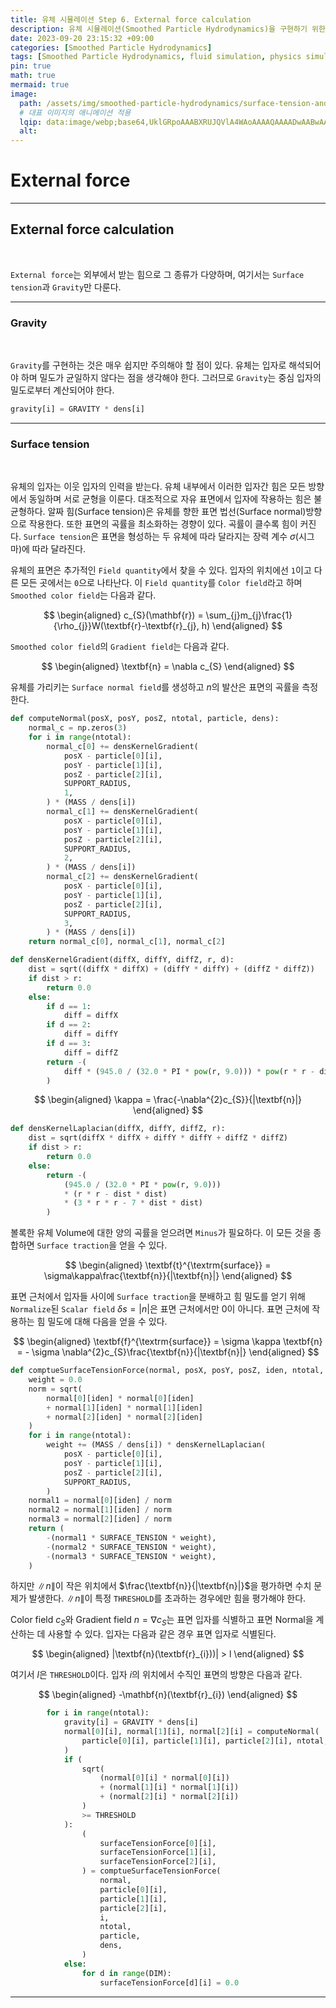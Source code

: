 ```yaml
---
title: 유체 시뮬레이션 Step 6. External force calculation
description: 유체 시뮬레이션(Smoothed Particle Hydrodynamics)을 구현하기 위한 여섯 번째 걸음
date: 2023-09-20 23:15:32 +09:00
categories: [Smoothed Particle Hydrodynamics]
tags: [Smoothed Particle Hydrodynamics, fluid simulation, physics simulation, 유체 시뮬레이션, fluid, 유체, 물리 시뮬레이션, 입자 시뮬레이션, Particles, 입자, SPH]
pin: true
math: true
mermaid: true
image:
  path: /assets/img/smoothed-particle-hydrodynamics/surface-tension-and-gravity.png
  # 대표 이미지의 애니메이션 적용
  lqip: data:image/webp;base64,UklGRpoAAABXRUJQVlA4WAoAAAAQAAAADwAABwAAQUxQSDIAAAARL0AmbZurmr57yyIiqE8oiG0bejIYEQTgqiDA9vqnsUSI6H+oAERp2HZ65qP/VIAWAFZQOCBCAAAA8AEAnQEqEAAIAAVAfCWkAALp8sF8rgRgAP7o9FDvMCkMde9PK7euH5M1m6VWoDXf2FkP3BqV0ZYbO6NA/VFIAAAA
  alt:
---
```

<!--  -->
# **External force**
<hr>

## **External force calculation**
<br>

`External force`는 외부에서 받는 힘으로 그 종류가 다양하며, 여기서는 `Surface tension`과 `Gravity`만 다룬다.
<hr>

### **Gravity**
<br>

`Gravity`를 구현하는 것은 매우 쉽지만 주의해야 할 점이 있다. 유체는 입자로 해석되어야 하며 밀도가 균일하지 않다는 점을 생각해야 한다. 그러므로 `Gravity`는 중심 입자의 밀도로부터 계산되어야 한다.

```python
gravity[i] = GRAVITY * dens[i]
```
<hr>

### **Surface tension**
<br>

유체의 입자는 이웃 입자의 인력을 받는다. 유체 내부에서 이러한 입자간 힘은 모든 방향에서 동일하며 서로 균형을 이룬다. 대조적으로 자유 표면에서 입자에 작용하는 힘은 불균형하다. 알짜 힘(Surface tension)은 유체를 향한 표면 법선(Surface normal)방향으로 작용한다. 또한 표면의 곡률을 최소화하는 경향이 있다. 곡률이 클수록 힘이 커진다. `Surface tension`은 표면을 형성하는 두 유체에 따라 달라지는 장력 계수 $\sigma$(시그마)에 따라 달라진다.

유체의 표면은 추가적인 `Field quantity`에서 찾을 수 있다. 입자의 위치에선 `1`이고 다른 모든 곳에서는 `0`으로 나타난다. 이 `Field quantity`를 `Color field`라고 하며 `Smoothed color field`는 다음과 같다.

$$
\begin{aligned}
  c_{S}(\mathbf{r}) = \sum_{j}m_{j}\frac{1}{\rho_{j}}W(\textbf{r}-\textbf{r}_{j}, h)
\end{aligned}
$$

`Smoothed color field`의 `Gradient field`는 다음과 같다.

$$
\begin{aligned}
  \textbf{n} = \nabla c_{S}
\end{aligned}
$$

유체를 가리키는 `Surface normal field`를 생성하고 $n$의 발산은 표면의 곡률을 측정한다.

```python
def computeNormal(posX, posY, posZ, ntotal, particle, dens):
    normal_c = np.zeros(3)
    for i in range(ntotal):
        normal_c[0] += densKernelGradient(
            posX - particle[0][i],
            posY - particle[1][i],
            posZ - particle[2][i],
            SUPPORT_RADIUS,
            1,
        ) * (MASS / dens[i])
        normal_c[1] += densKernelGradient(
            posX - particle[0][i],
            posY - particle[1][i],
            posZ - particle[2][i],
            SUPPORT_RADIUS,
            2,
        ) * (MASS / dens[i])
        normal_c[2] += densKernelGradient(
            posX - particle[0][i],
            posY - particle[1][i],
            posZ - particle[2][i],
            SUPPORT_RADIUS,
            3,
        ) * (MASS / dens[i])
    return normal_c[0], normal_c[1], normal_c[2]
```

```python
def densKernelGradient(diffX, diffY, diffZ, r, d):
    dist = sqrt((diffX * diffX) + (diffY * diffY) + (diffZ * diffZ))
    if dist > r:
        return 0.0
    else:
        if d == 1:
            diff = diffX
        if d == 2:
            diff = diffY
        if d == 3:
            diff = diffZ
        return -(
            diff * (945.0 / (32.0 * PI * pow(r, 9.0))) * pow(r * r - dist * dist, 2.0)
        )
```

$$
\begin{aligned}
  \kappa = \frac{-\nabla^{2}c_{S}}{|\textbf{n}|}
\end{aligned}
$$

```python
def densKernelLaplacian(diffX, diffY, diffZ, r):
    dist = sqrt(diffX * diffX + diffY * diffY + diffZ * diffZ)
    if dist > r:
        return 0.0
    else:
        return -(
            (945.0 / (32.0 * PI * pow(r, 9.0)))
            * (r * r - dist * dist)
            * (3 * r * r - 7 * dist * dist)
        )
```

볼록한 유체 Volume에 대한 양의 곡률을 얻으려면 `Minus`가 필요하다. 이 모든 것을 종합하면 `Surface traction`을 얻을 수 있다.

$$
\begin{aligned}
  \textbf{t}^{\textrm{surface}} = \sigma\kappa\frac{\textbf{n}}{|\textbf{n}|}
\end{aligned}
$$

표면 근처에서 입자들 사이에 `Surface traction`을 분배하고 힘 밀도를 얻기 위해 `Normalize`된 `Scalar field` $δs = |n|$은 표면 근처에서만 0이 아니다. 표면 근처에 작용하는 힘 밀도에 대해 다음을 얻을 수 있다.

$$
\begin{aligned}
  \textbf{f}^{\textrm{surface}} = \sigma \kappa \textbf{n} = - \sigma \nabla^{2}c_{S}\frac{\textbf{n}}{|\textbf{n}|}
\end{aligned}
$$

```python
def comptueSurfaceTensionForce(normal, posX, posY, posZ, iden, ntotal, particle, dens):
    weight = 0.0
    norm = sqrt(
        normal[0][iden] * normal[0][iden]
        + normal[1][iden] * normal[1][iden]
        + normal[2][iden] * normal[2][iden]
    )
    for i in range(ntotal):
        weight += (MASS / dens[i]) * densKernelLaplacian(
            posX - particle[0][i],
            posY - particle[1][i],
            posZ - particle[2][i],
            SUPPORT_RADIUS,
        )
    normal1 = normal[0][iden] / norm
    normal2 = normal[1][iden] / norm
    normal3 = normal[2][iden] / norm
    return (
        -(normal1 * SURFACE_TENSION * weight),
        -(normal2 * SURFACE_TENSION * weight),
        -(normal3 * SURFACE_TENSION * weight),
    )
```

하지만 $\|n\|$이 작은 위치에서
$\frac{\textbf{n}}{|\textbf{n}|}$을 평가하면 수치 문제가 발생한다.
$\|n\|$이 특정 `THRESHOLD`를 초과하는 경우에만 힘을 평가해야 한다.

Color field ${c_{S}}$와 Gradient field ${n = \nabla c_{S}}$는 표면 입자를 식별하고 표면 Normal을 계산하는 데 사용할 수 있다. 입자는 다음과 같은 경우 표면 입자로 식별된다.

$$
\begin{aligned}
  |\textbf{n}(\textbf{r}_{i}))| > l
\end{aligned}
$$

여기서 $l$은 `THRESHOLD`이다. 입자 $i$의 위치에서 수직인 표면의 방향은 다음과 같다.

$$
\begin{aligned}
  -\mathbf{n}(\textbf{r}_{i})
\end{aligned}
$$

```python
        for i in range(ntotal):
            gravity[i] = GRAVITY * dens[i]
            normal[0][i], normal[1][i], normal[2][i] = computeNormal(
                particle[0][i], particle[1][i], particle[2][i], ntotal, particle, dens
            )
            if (
                sqrt(
                    (normal[0][i] * normal[0][i])
                    + (normal[1][i] * normal[1][i])
                    + (normal[2][i] * normal[2][i])
                )
                >= THRESHOLD
            ):
                (
                    surfaceTensionForce[0][i],
                    surfaceTensionForce[1][i],
                    surfaceTensionForce[2][i],
                ) = comptueSurfaceTensionForce(
                    normal,
                    particle[0][i],
                    particle[1][i],
                    particle[2][i],
                    i,
                    ntotal,
                    particle,
                    dens,
                )
            else:
                for d in range(DIM):
                    surfaceTensionForce[d][i] = 0.0
```

<hr>
